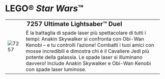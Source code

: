 # LEGO® *Star Wars*™

<table>
<tbody>
  <tr>
    <td rowspan="2"><img src="https://www.lego.com/cdn/product-assets/product.img.pri/7257_prod.jpg" alt="7257"></td>
    <td style="font-size: 125%; font-weight: bold;">7257 Ultimate Lightsaber™ Duel</td>
  </tr>
  <tr>
    <td valign="top">È la battaglia di spade laser più spettacolare di tutti i tempi: Anakin Skywalker si confronta con Obi-Wan Kenobi – e tu controlli l’azione! Combatti i tuoi amici con mosse incredibili e dimostra chi è il Cavaliere Jedi più potente della galassia. Le spade laser si illuminano davvero! Include Anakin Skywalker e Obi-Wan Kenobi con spade laser luminose.</td>
  </tr>
</tbody>
</table>